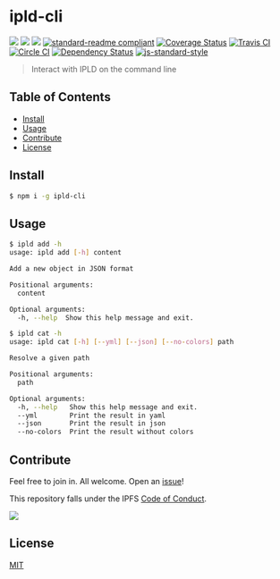 # ipld-cli

[![](https://img.shields.io/badge/made%20by-Protocol%20Labs-blue.svg?style=flat-square)](http://ipn.io)
[![](https://img.shields.io/badge/project-IPFS-blue.svg?style=flat-square)](http://ipfs.io/)
[![](https://img.shields.io/badge/freenode-%23ipfs-blue.svg?style=flat-square)](http://webchat.freenode.net/?channels=%23ipfs)
[![standard-readme compliant](https://img.shields.io/badge/standard--readme-OK-green.svg?style=flat-square)](https://github.com/RichardLitt/standard-readme)
[![Coverage Status](https://coveralls.io/repos/github/ipld/js-ipld-cli/badge.svg?branch=master)](https://coveralls.io/github/ipld/js-ipld-cli?branch=master)
[![Travis CI](https://travis-ci.org/ipld/js-ipld-cli.svg?branch=master)](https://travis-ci.org/ipld/js-ipld-cli)
[![Circle CI](https://circleci.com/gh/ipld/js-ipld-cli.svg?style=svg)](https://circleci.com/gh/ipld/js-ipld-cli)
[![Dependency Status](https://david-dm.org/ipld/js-ipld-cli.svg?style=flat-square)](https://david-dm.org/ipld/js-ipld-cli) [![js-standard-style](https://img.shields.io/badge/code%20style-standard-brightgreen.svg?style=flat-square)](https://github.com/feross/standard)

> Interact with IPLD on the command line

## Table of Contents

- [Install](#install)
- [Usage](#usage)
- [Contribute](#contribute)
- [License](#license)

## Install

```bash
$ npm i -g ipld-cli
```

## Usage

```bash
$ ipld add -h
usage: ipld add [-h] content

Add a new object in JSON format

Positional arguments:
  content

Optional arguments:
  -h, --help  Show this help message and exit.

$ ipld cat -h
usage: ipld cat [-h] [--yml] [--json] [--no-colors] path

Resolve a given path

Positional arguments:
  path

Optional arguments:
  -h, --help   Show this help message and exit.
  --yml        Print the result in yaml
  --json       Print the result in json
  --no-colors  Print the result without colors
```

## Contribute

Feel free to join in. All welcome. Open an [issue](https://github.com/ipld/js-ipld-cli/issues)!

This repository falls under the IPFS [Code of Conduct](https://github.com/ipfs/community/blob/master/code-of-conduct.md).

[![](https://cdn.rawgit.com/jbenet/contribute-ipfs-gif/master/img/contribute.gif)](https://github.com/ipfs/community/blob/master/contributing.md)

## License

[MIT](LICENSE)
